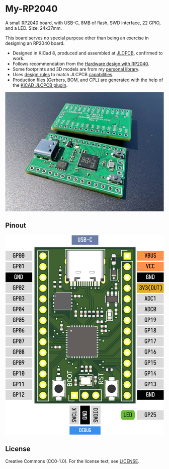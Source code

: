 # My-RP2040

A small [RP2040](https://datasheets.raspberrypi.com/rp2040/rp2040-datasheet.pdf) board, with USB-C, 8MB of flash, SWD interface, 22 GPIO, and a LED. Size: 24x37mm.

This board serves no special purpose other than being an exercise in designing an RP2040 board.

- Designed in KiCad 8, produced and assembled at [JLCPCB](https://jlcpcb.com/), confirmed to work.
- Follows recommendation from the [Hardware design with RP2040](https://datasheets.raspberrypi.com/rp2040/hardware-design-with-rp2040.pdf).
- Some footprints and 3D models are from my [personal library](https://github.com/kolontsov/kicad-lib).
- Uses [design rules](https://github.com/labtroll/KiCad-DesignRules) to match JLCPCB [capabilities](https://jlcpcb.com/capabilities/pcb-capabilities).
- Production files (Gerbers, BOM, and CPL) are generated with the help of the [KiCAD JLCPCB plugin](https://github.com/Bouni/kicad-jlcpcb-tools).

![RP2040 pinout](img/my-rp2040.jpeg)

## Pinout

![RP2040 pinout](img/my-rp2040-pinout.png)

## License

Creative Commons (CC0-1.0). For the license text, see [LICENSE](LICENSE).

